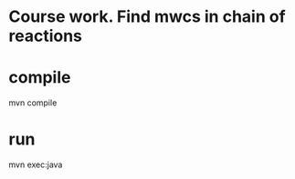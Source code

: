 Course work. Find mwcs in chain of reactions
=======================
# compile
mvn compile
# run
mvn exec:java

